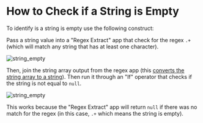 # How to Check if a String is Empty

To identify is a string is empty use the following construct:

Pass a string value into a "Regex Extract" app that check for the regex `.+` (which will match any string that has at least one character).

![string_empty](_images/string_empty_1.png)

Then, join the string array output from the regex app (this [converts the string array to a string](https://pb-constructs.hightower.space/playbooks/constructs/json_to_join)). Then run it through an "If" operator that checks if the string is not equal to `null`.

![string_empty](_images/string_empty_2.png)

This works because the "Regex Extract" app will return `null` if there was no match for the regex (in this case, `.+` which means the string is empty).
